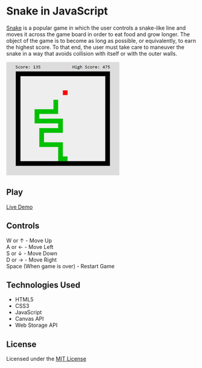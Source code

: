 # Snake in JavaScript
[Snake](https://en.wikipedia.org/wiki/Snake_(video_game_genre)) is a popular game in which the user controls a snake-like line and moves it across the game board in order to eat food and grow longer. The object of the game is to become as long as possible, or equivalently, to earn the highest score. To that end, the user must take care to maneuver the snake in a way that avoids collision with itself or with the outer walls.

<img src="/images/snake.png" alt="A game of Snake being played" width="300px" height="300px">

## Play
[Live Demo](https://universe-one.github.io/Snake/)

## Controls
W or &#8593; - Move Up  
A or &#8592; - Move Left  
S or &#8595; - Move Down  
D or &#8594; - Move Right  
Space (When game is over) - Restart Game

## Technologies Used
* HTML5
* CSS3
* JavaScript
* Canvas API
* Web Storage API

## License
Licensed under the [MIT License](LICENSE)